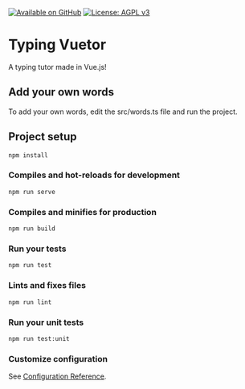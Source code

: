 [![Available on GitHub](https://img.shields.io/badge/Available%20on-GitHub-white?logo=github)](https://github.com/mb2g17/TypingVuetor)
[![License: AGPL v3](https://img.shields.io/badge/Licensed%20under-AGPLv3-blue?logo=gnu)](https://www.gnu.org/licenses/agpl-3.0)

# Typing Vuetor

A typing tutor made in Vue.js!

## Add your own words

To add your own words, edit the src/words.ts file and run the project.

## Project setup
```
npm install
```

### Compiles and hot-reloads for development
```
npm run serve
```

### Compiles and minifies for production
```
npm run build
```

### Run your tests
```
npm run test
```

### Lints and fixes files
```
npm run lint
```

### Run your unit tests
```
npm run test:unit
```

### Customize configuration
See [Configuration Reference](https://cli.vuejs.org/config/).
